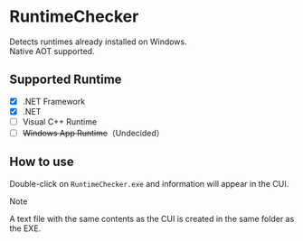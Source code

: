 # RuntimeChecker
Detects runtimes already installed on Windows.<br/>Native AOT supported.

## Supported Runtime
- [x] .NET Framework
- [x] .NET
- [ ] Visual C++ Runtime
- [ ] ~~Windows App Runtime~~（Undecided）

## How to use
Double-click on `RuntimeChecker.exe` and information will appear in the CUI.

> [!NOTE]
> A text file with the same contents as the CUI is created in the same folder as the EXE.